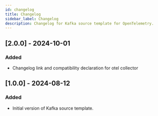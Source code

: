 ```yaml
---
id: changelog
title: Changelog
sidebar_label: Changelog
description: Changelog for Kafka source template for OpenTelemetry.
---
```


## [2.0.0] - 2024-10-01

### Added
- Changelog link and compatibility declaration for otel collector

## [1.0.0] - 2024-08-12

### Added
- Initial version of Kafka source template.